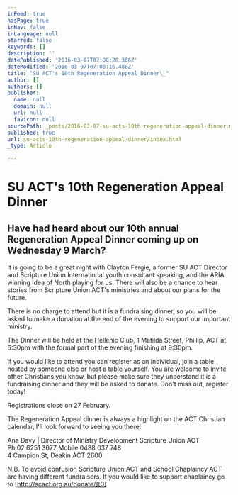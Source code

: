```yaml
---
inFeed: true
hasPage: true
inNav: false
inLanguage: null
starred: false
keywords: []
description: ''
datePublished: '2016-03-07T07:08:28.366Z'
dateModified: '2016-03-07T07:08:16.488Z'
title: "SU ACT's 10th Regeneration Appeal Dinner\_"
author: []
authors: []
publisher:
  name: null
  domain: null
  url: null
  favicon: null
sourcePath: _posts/2016-03-07-su-acts-10th-regeneration-appeal-dinner.md
published: true
url: su-acts-10th-regeneration-appeal-dinner/index.html
_type: Article

---
```

# SU ACT's 10th Regeneration Appeal Dinner 

## Have had heard about our 10th annual Regeneration Appeal Dinner coming up on Wednesday 9 March? 

It is going to be a great night with Clayton Fergie, a former SU ACT Director and Scripture Union International youth consultant speaking, and the ARIA winning Idea of North playing for us. There will also be a chance to hear stories from Scripture Union ACT's ministries and about our plans for the future.

There is no charge to attend but it is a fundraising dinner, so you will be asked to make a donation at the end of the evening to support our important ministry. 

The Dinner will be held at the Hellenic Club, 1 Matilda Street, Phillip, ACT at 6:30pm with the formal part of the evening finishing at 9:30pm. 

If you would like to attend you can register as an individual, join a table hosted by someone else or host a table yourself. You are welcome to invite other Christians you know, but please make sure they understand it is a fundraising dinner and they will be asked to donate.
Don't miss out, register today!

Registrations close on 27 February. 

The Regeneration Appeal dinner is always a highlight on the ACT Christian calendar, I'll look forward to seeing you there! 

Ana Davy | Director of Ministry Development
Scripture Union ACT  
Ph 02 6251 3677
Mobile 0488 037 748  
4 Campion St, Deakin ACT 2600

N.B. To avoid confusion Scripture Union ACT and School Chaplaincy ACT are having different fundraisers. If you would like to support chaplaincy go to [http://scact.org.au/donate/][0]

[0]: null